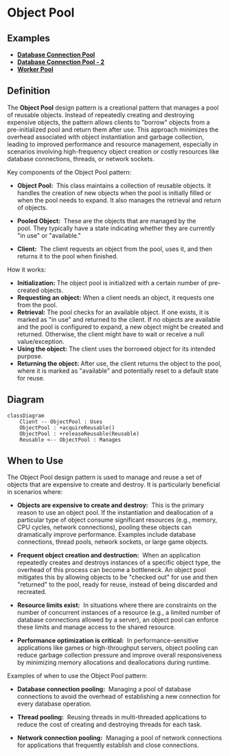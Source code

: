 

# Object Pool

## Examples

- **[Database Connection Pool](https://github.com/khalid-el-masnaoui/OOP-Principles-and-Design-Patterns-Notes/blob/main/design-patterns/Creational/ObjectPool/DatabaseConnectionPool.php)**
- **[Database Connection Pool - 2](https://github.com/khalid-el-masnaoui/OOP-Principles-and-Design-Patterns-Notes/blob/main/design-patterns/Creational/ObjectPool/DatabaseConnectionPool2.php)**
- **[Worker Pool](https://github.com/khalid-el-masnaoui/OOP-Principles-and-Design-Patterns-Notes/blob/main/design-patterns/Creational/ObjectPool/WorkerPool.php)**

## Definition 

The **Object Pool** design pattern is a creational pattern that manages a pool of reusable objects. Instead of repeatedly creating and destroying expensive objects, the pattern allows clients to "borrow" objects from a pre-initialized pool and return them after use. This approach minimizes the overhead associated with object instantiation and garbage collection, leading to improved performance and resource management, especially in scenarios involving high-frequency object creation or costly resources like database connections, threads, or network sockets.

Key components of the Object Pool pattern:
- **Object Pool:**  This class maintains a collection of reusable objects. It handles the creation of new objects when the pool is initially filled or when the pool needs to expand. It also manages the retrieval and return of objects.
    
- **Pooled Object:**  These are the objects that are managed by the pool. They typically have a state indicating whether they are currently "in use" or "available."
    
- **Client:**  The client requests an object from the pool, uses it, and then returns it to the pool when finished.
    

How it works:
- **Initialization:** The object pool is initialized with a certain number of pre-created objects.
- **Requesting an object:** When a client needs an object, it requests one from the pool.
- **Retrieval:** The pool checks for an available object. If one exists, it is marked as "in use" and returned to the client. If no objects are available and the pool is configured to expand, a new object might be created and returned. Otherwise, the client might have to wait or receive a null value/exception.
- **Using the object:** The client uses the borrowed object for its intended purpose.
- **Returning the object:** After use, the client returns the object to the pool, where it is marked as "available" and potentially reset to a default state for reuse.
## Diagram 


```mermaid
classDiagram
    Client -- ObjectPool : Uses
    ObjectPool : +acquireReusable()
    ObjectPool : +releaseReusable(Reusable)
    Reusable <-- ObjectPool : Manages
```


## When to Use

The Object Pool design pattern is used to manage and reuse a set of objects that are expensive to create and destroy. It is particularly beneficial in scenarios where:

- **Objects are expensive to create and destroy:**  This is the primary reason to use an object pool. If the instantiation and deallocation of a particular type of object consume significant resources (e.g., memory, CPU cycles, network connections), pooling these objects can dramatically improve performance. Examples include database connections, thread pools, network sockets, or large game objects.
    
- **Frequent object creation and destruction:**  When an application repeatedly creates and destroys instances of a specific object type, the overhead of this process can become a bottleneck. An object pool mitigates this by allowing objects to be "checked out" for use and then "returned" to the pool, ready for reuse, instead of being discarded and recreated.
    
- **Resource limits exist:**  In situations where there are constraints on the number of concurrent instances of a resource (e.g., a limited number of database connections allowed by a server), an object pool can enforce these limits and manage access to the shared resource.
    
- **Performance optimization is critical:**  In performance-sensitive applications like games or high-throughput servers, object pooling can reduce garbage collection pressure and improve overall responsiveness by minimizing memory allocations and deallocations during runtime.
    

Examples of when to use the Object Pool pattern:

- **Database connection pooling:**  Managing a pool of database connections to avoid the overhead of establishing a new connection for every database operation.
    
- **Thread pooling:**  Reusing threads in multi-threaded applications to reduce the cost of creating and destroying threads for each task.
    
- **Network connection pooling:**  Managing a pool of network connections for applications that frequently establish and close connections.